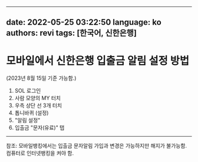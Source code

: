<!--
SPDX-FileCopyrightText: (C) 2022 - 2024 Hong Yongmin <https://revi.xyz/>

SPDX-License-Identifier: LicenseRef-CC-BY-ND-2.0-KR
-->

---
date: 2022-05-25 03:22:50
language: ko
authors: revi
tags: [한국어, 신한은행]
---

# 모바일에서 신한은행 입출금 알림 설정 방법

(2023년 8월 15일 기준 가능함.)

1. SOL 로그인
2. 사람 모양의 MY 터치
3. 우측 상단 선 3개 터치
4. 톱니바퀴 (설정)
5. "알림 설정"
6. 입출금 "문자(유료)" 탭

---

참조: 모바일뱅킹에서는 입출금 문자알림 가입과 변경은 가능하지만 해지가 불가능함. 컴퓨터로 인터넷뱅킹을 켜야 함.
